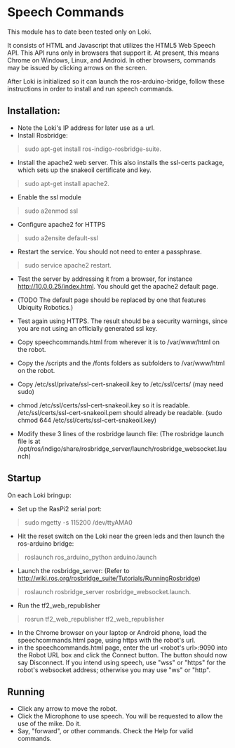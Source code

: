 # Speech Commands

This module has to date been tested only on Loki.

It consists of HTML and Javascript that utilizes the HTML5 Web Speech API.  This API runs only in browsers that support it. At present, this means Chrome on Windows, Linux, and Android. In other browsers, commands may be issued by clicking arrows on the screen.

After Loki is initialized so it can launch the ros-arduino-bridge, follow these instructions in order to install and run speech commands.

## Installation:

* Note the Loki's IP address for later use as a url. 
* Install Rosbridge:  
> sudo apt-get install ros-indigo-rosbridge-suite.
* Install the apache2 web server. This also installs the ssl-certs package, which sets up the snakeoil certificate and key.
> sudo apt-get install apache2.  
* Enable the ssl module 
> sudo a2enmod ssl
* Configure apache2 for HTTPS 
> sudo a2ensite default-ssl
* Restart the service. You should not need to enter a passphrase.
> sudo service apache2 restart. 
* Test the server by addressing it from a browser, for instance http://10.0.0.25/index.html. You should get the apache2 default page.  
* (TODO The default page should be replaced by one that features Ubiquity Robotics.)
* Test again using HTTPS.  The result should be a security warnings, since you are not using an officially generated ssl key.
* Copy speechcommands.html from wherever it is to /var/www/html on the robot.
* Copy the /scripts and the /fonts folders as subfolders to /var/www/html on the robot.

* Copy /etc/ssl/private/ssl-cert-snakeoil.key to /etc/ssl/certs/  (may need sudo)
* chmod /etc/ssl/certs/ssl-cert-snakeoil.key so it is readable. /etc/ssl/certs/ssl-cert-snakeoil.pem should already be readable. 
	(sudo chmod 644 /etc/ssl/certs/ssl-cert-snakeoil.key)
* Modify these 3 lines of the rosbridge launch file:
	(The rosbridge launch file is at  /opt/ros/indigo/share/rosbridge_server/launch/rosbridge_websocket.launch)
  <arg name="ssl" default="true" />
  <arg name="certfile" default="/home/ubuntu/ssl-cert-snakeoil.pem" />
  <arg name="keyfile" default="/home/ubuntu/ssl-cert-snakeoil.key" />


## Startup

On each Loki bringup:
* Set up the RasPi2 serial port: 
> sudo mgetty -s 115200 /dev/ttyAMA0
* Hit the reset switch on the Loki near the green leds and then launch the ros-arduino bridge: 
> roslaunch ros_arduino_python arduino.launch
* Launch the rosbridge_server: (Refer to  http://wiki.ros.org/rosbridge_suite/Tutorials/RunningRosbridge)
> roslaunch rosbridge_server rosbridge_websocket.launch.
* Run the tf2_web_republisher
> rosrun tf2_web_republisher tf2_web_republisher
* In the Chrome browser on your laptop or Android phone, load the speechcommands.html page, using https with the robot's url.
* in the speechcommands.html page, enter the url <robot's url>:9090 into the Robot URL box and click the Connect button.  The button should now say Disconnect. If you intend using speech, use "wss" or "https" for the robot's websocket address; otherwise you may use "ws" or "http".

## Running
* Click any arrow to move the robot.
* Click the Microphone to use speech. You will be requested to allow the use of the mike.  Do it.
* Say, "forward", or other commands.  Check the Help for valid commands.



